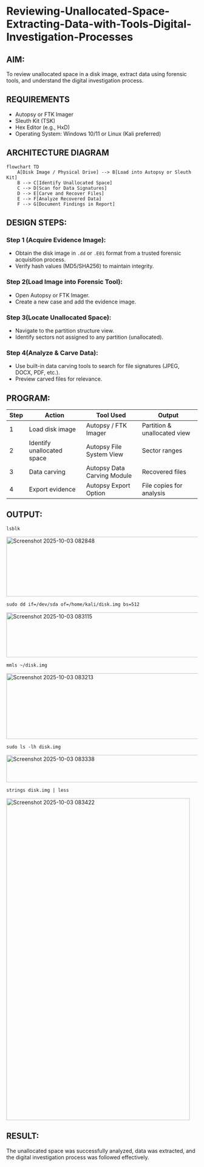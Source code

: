 # Reviewing-Unallocated-Space-Extracting-Data-with-Tools-Digital-Investigation-Processes
## AIM:
To review unallocated space in a disk image, extract data using forensic tools, and understand the digital investigation process.
## REQUIREMENTS
- Autopsy or FTK Imager
- Sleuth Kit (TSK)
- Hex Editor (e.g., HxD)
- Operating System: Windows 10/11 or Linux (Kali preferred)
## ARCHITECTURE DIAGRAM

```mermaid
flowchart TD
    A[Disk Image / Physical Drive] --> B[Load into Autopsy or Sleuth Kit]
    B --> C[Identify Unallocated Space]
    C --> D[Scan for Data Signatures]
    D --> E[Carve and Recover Files]
    E --> F[Analyze Recovered Data]
    F --> G[Document Findings in Report]
```

## DESIGN STEPS:
### Step 1 (Acquire Evidence Image):
- Obtain the disk image in ```.dd``` or ```.E01``` format from a trusted forensic acquisition process.
- Verify hash values (MD5/SHA256) to maintain integrity.

### Step 2(Load Image into Forensic Tool):
- Open Autopsy or FTK Imager.
- Create a new case and add the evidence image.

### Step 3(Locate Unallocated Space):
- Navigate to the partition structure view.
- Identify sectors not assigned to any partition (unallocated).
### Step 4(Analyze & Carve Data):
- Use built-in data carving tools to search for file signatures (JPEG, DOCX, PDF, etc.).
- Preview carved files for relevance.
  
## PROGRAM:
| Step | Action                     | Tool Used                   | Output                       |
| ---- | -------------------------- | --------------------------- | ---------------------------- |
| 1    | Load disk image            | Autopsy / FTK Imager        | Partition & unallocated view |
| 2    | Identify unallocated space | Autopsy File System View    | Sector ranges                |
| 3    | Data carving               | Autopsy Data Carving Module | Recovered files              |
| 4    | Export evidence            | Autopsy Export Option       | File copies for analysis     |


## OUTPUT:

```
lsblk
```

<img width="527" height="157" alt="Screenshot 2025-10-03 082848" src="https://github.com/user-attachments/assets/0db6fdc5-1eca-4942-b213-4545274b5770" />


```
sudo dd if=/dev/sda of=/home/kali/disk.img bs=512
```

<img width="678" height="118" alt="Screenshot 2025-10-03 083115" src="https://github.com/user-attachments/assets/3b855026-eca6-4464-b6f7-d7c0ae8acf40" />


```
mmls ~/disk.img
```

<img width="682" height="173" alt="Screenshot 2025-10-03 083213" src="https://github.com/user-attachments/assets/a0bc11fc-b214-40db-b909-87c8865db0ce" />

```
sudo ls -lh disk.img
```

<img width="511" height="72" alt="Screenshot 2025-10-03 083338" src="https://github.com/user-attachments/assets/2f26c273-65f2-450e-b08e-9117586ad135" />

```
strings disk.img | less
```
<img width="483" height="847" alt="Screenshot 2025-10-03 083422" src="https://github.com/user-attachments/assets/8d3eddf0-4ddc-4886-b908-002ed570a562" />


## RESULT:
The unallocated space was successfully analyzed, data was extracted, and the digital investigation process was followed effectively.

